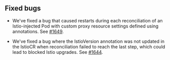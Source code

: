 ## Fixed bugs

- We've fixed a bug that caused restarts during each reconciliation of an 
Istio-injected Pod with custom proxy resource settings defined using annotations.
See [#1649](https://github.com/kyma-project/istio/pull/1649).

- We've fixed a bug where the IstioVersion annotation was not updated in the IstioCR when reconciliation failed to reach the last step, which could lead to blocked Istio upgrades. See [#1644](https://github.com/kyma-project/istio/issues/1644).